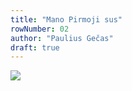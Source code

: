 ```yaml
---
title: "Mano Pirmoji sus"
rowNumber: 02
author: "Paulius Gečas"
draft: true
---
```


![](https://i.kawaii.sh/f_2CSVY.png)
